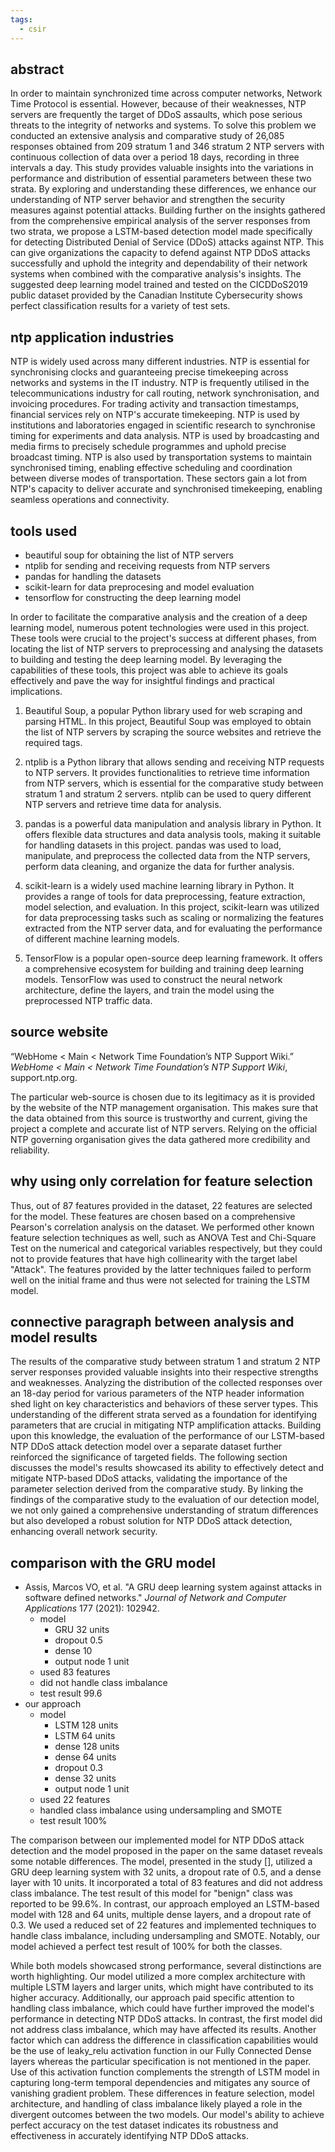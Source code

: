 ```yaml
---
tags:
  - csir
---
```

## abstract
In order to maintain synchronized time across computer networks, Network Time Protocol is essential. However, because of their weaknesses, NTP servers are frequently the target of DDoS assaults, which pose serious threats to the integrity of networks and systems. To solve this problem we conducted an extensive analysis and comparative study of 26,085 responses obtained from 209 stratum 1 and 346 stratum 2 NTP servers with continuous collection of data over a period 18 days, recording in three intervals a day. This study provides valuable insights into the variations in performance and distribution of essential parameters between these two strata. By exploring and understanding these differences, we enhance our understanding of NTP server behavior and strengthen the security measures against potential attacks. Building further on the insights gathered from the comprehensive empirical analysis of the server responses from two strata, we propose a LSTM-based detection model made specifically for detecting Distributed Denial of Service (DDoS) attacks against NTP. This can give organizations the capacity to defend against NTP DDoS attacks successfully and uphold the integrity and dependability of their network systems when combined with the comparative analysis's insights. The suggested deep learning model trained and tested on the CICDDoS2019 public dataset provided by the Canadian Institute Cybersecurity shows perfect classification results for a variety of test sets. 

## ntp application industries
NTP is widely used across many different industries. NTP is essential for synchronising clocks and guaranteeing precise timekeeping across networks and systems in the IT industry. NTP is frequently utilised in the telecommunications industry for call routing, network synchronisation, and invoicing procedures. For trading activity and transaction timestamps, financial services rely on NTP's accurate timekeeping. NTP is used by institutions and laboratories engaged in scientific research to synchronise timing for experiments and data analysis. NTP is used by broadcasting and media firms to precisely schedule programmes and uphold precise broadcast timing. NTP is also used by transportation systems to maintain synchronised timing, enabling effective scheduling and coordination between diverse modes of transportation. These sectors gain a lot from NTP's capacity to deliver accurate and synchronised timekeeping, enabling seamless operations and connectivity.

## tools used
- beautiful soup for obtaining the list of NTP servers
- ntplib for sending and receiving requests from NTP servers
- pandas for handling the datasets
- scikit-learn for data preprocesing and model evaluation
- tensorflow for constructing the deep learning model 

In order to facilitate the comparative analysis and the creation of a deep learning model, numerous potent technologies were used in this project. These tools were crucial to the project's success at different phases, from locating the list of NTP servers to preprocessing and analysing the datasets to building and testing the deep learning model. By leveraging the capabilities of these tools, this project was able to achieve its goals effectively and pave the way for insightful findings and practical implications.

1. Beautiful Soup, a popular Python library used for web scraping and parsing HTML. In this project, Beautiful Soup was employed to obtain the list of NTP servers by scraping the source websites and retrieve the required tags.

2. ntplib is a Python library that allows sending and receiving NTP requests to NTP servers. It provides functionalities to retrieve time information from NTP servers, which is essential for the comparative study between stratum 1 and stratum 2 servers. ntplib can be used to query different NTP servers and retrieve time data for analysis.

3. pandas is a powerful data manipulation and analysis library in Python. It offers flexible data structures and data analysis tools, making it suitable for handling datasets in this project. pandas was used to load, manipulate, and preprocess the collected data from the NTP servers, perform data cleaning, and organize the data for further analysis.
  
4. scikit-learn is a widely used machine learning library in Python. It provides a range of tools for data preprocessing, feature extraction, model selection, and evaluation. In this project, scikit-learn was utilized for data preprocessing tasks such as scaling or normalizing the features extracted from the NTP server data, and for evaluating the performance of different machine learning models.

5. TensorFlow is a popular open-source deep learning framework. It offers a comprehensive ecosystem for building and training deep learning models. TensorFlow was used to construct the neural network architecture, define the layers, and train the model using the preprocessed NTP traffic data.

## source website
“WebHome < Main < Network Time Foundation’s NTP Support Wiki.” _WebHome < Main < Network Time Foundation’s NTP Support Wiki_, support.ntp.org.

The particular web-source is chosen due to its legitimacy as it is provided by the website of the NTP management organisation. This makes sure that the data obtained from this source is trustworthy and current, giving the project a complete and accurate list of NTP servers. Relying on the official NTP governing organisation gives the data gathered more credibility and reliability.

## why using only correlation for feature selection
Thus, out of 87 features provided in the dataset, 22 features are selected for the model. These features are chosen based on a comprehensive Pearson's correlation analysis on the dataset. We performed other known feature selection techniques as well, such as ANOVA Test and Chi-Square Test on the numerical and categorical variables respectively, but they could not to provide features that have high collinearity with the target label "Attack". The features provided by the latter techniques failed to perform well on the initial frame and thus were not selected for training the LSTM model.

## connective paragraph between analysis and model results
The results of the comparative study between stratum 1 and stratum 2 NTP server responses provided valuable insights into their respective strengths and weaknesses. Analyzing the distribution of the collected responses over an 18-day period for various parameters of the NTP header information shed light on key characteristics and behaviors of these server types. This understanding of the different strata served as a foundation for identifying parameters that are crucial in mitigating NTP amplification attacks. Building upon this knowledge, the evaluation of the performance of our LSTM-based NTP DDoS attack detection model over a separate dataset further reinforced the significance of targeted fields. The following section discusses the model's results showcased its ability to effectively detect and mitigate NTP-based DDoS attacks, validating the importance of the parameter selection derived from the comparative study. By linking the findings of the comparative study to the evaluation of our detection model, we not only gained a comprehensive understanding of stratum differences but also developed a robust solution for NTP DDoS attack detection, enhancing overall network security.

## comparison with the GRU model
- Assis, Marcos VO, et al. "A GRU deep learning system against attacks in software defined networks." _Journal of Network and Computer Applications_ 177 (2021): 102942.
	- model
		- GRU 32 units
		- dropout 0.5
		- dense 10
		- output node 1 unit
	- used 83 features
	- did not handle class imbalance
	- test result 99.6
- our approach
	- model
		- LSTM 128 units
		- LSTM 64 units
		- dense 128 units
		- dense 64 units
		- dropout 0.3
		- dense 32 units
		- output node 1 unit
	- used 22 features
	- handled class imbalance using undersampling and SMOTE
	- test result 100%

The comparison between our implemented model for NTP DDoS attack detection and the model proposed in the paper on the same dataset reveals some notable differences. The model, presented in the study [], utilized a GRU deep learning system with 32 units, a dropout rate of 0.5, and a dense layer with 10 units. It incorporated a total of 83 features and did not address class imbalance. The test result of this model for "benign" class was reported to be 99.6%. In contrast, our approach employed an LSTM-based model with 128 and 64 units, multiple dense layers, and a dropout rate of 0.3. We used a reduced set of 22 features and implemented techniques to handle class imbalance, including undersampling and SMOTE. Notably, our model achieved a perfect test result of 100% for both the classes. 

While both models showcased strong performance, several distinctions are worth highlighting. Our model utilized a more complex architecture with multiple LSTM layers and larger units, which might have contributed to its higher accuracy. Additionally, our approach paid specific attention to handling class imbalance, which could have further improved the model's performance in detecting NTP DDoS attacks. In contrast, the first model did not address class imbalance, which may have affected its results. Another factor which can address the difference in classification capabilities would be the use of leaky_relu activation function in our Fully Connected Dense layers whereas the particular specification is not mentioned in the paper. Use of this activation function complements the strength of LSTM model in capturing long-term temporal dependencies and mitigates any source of vanishing gradient problem. These differences in feature selection, model architecture, and handling of class imbalance likely played a role in the divergent outcomes between the two models. Our model's ability to achieve perfect accuracy on the test dataset indicates its robustness and effectiveness in accurately identifying NTP DDoS attacks. 